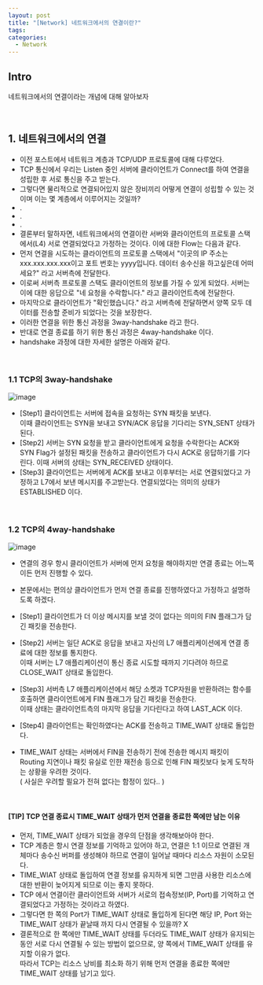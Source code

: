```yaml
---
layout: post
title: "[Network] 네트워크에서의 연결이란?"
tags: 
categories:
  - Network
---
```


## Intro
네트워크에서의 연결이라는 개념에 대해 알아보자

<br>

## 1. 네트워크에서의 연결

 - 이전 포스트에서 네트워크 계층과 TCP/UDP 프로토콜에 대해 다루었다.
 - TCP 통신에서 우리는 Listen 중인 서버에 클라이언트가 Connect를 하여 연결을 성립한 후 서로 통신을 주고 받는다.
 - 그렇다면 물리적으로 연결되어있지 않은 장비끼리 어떻게 연결이 성립할 수 있는 것이며 이는 몇 계층에서 이루어지는 것일까?
 - .
 - .
 - .
 - 결론부터 말하자면, 네트워크에서의 연결이란 서버와 클라이언트의 프로토콜 스택에서(L4) 서로 연결되었다고 가정하는 것이다. 이에 대한 Flow는 다음과 같다.
 - 먼저 연결을 시도하는 클라이언트의 프로토콜 스택에서 "이곳의 IP 주소는 xxx.xxx.xxx.xxx이고 포트 번호는 yyyy입니다. 데이터 송수신을 하고싶은데 어떠세요?" 라고 서버측에 전달한다.
 - 이로써 서버측 프로토콜 스택도 클라이언트의 정보를 가질 수 있게 되었다. 서버는 이에 대한 응답으로 "네 요청을 수락합니다." 라고 클라이언트측에 전달한다.
 - 마지막으로 클라이언트가 "확인했습니다." 라고 서버측에 전달하면서 양쪽 모두 데이터를 전송할 준비가 되었다는 것을 보장한다.
 - 이러한 연결을 위한 통신 과정을 3way-handshake 라고 한다.
 - 반대로 연결 종료를 하기 위한 통신 과정은 4way-handshake 이다.
 - handshake 과정에 대한 자세한 설명은 아래와 같다.

<br>

### 1.1 TCP의 3way-handshake

![image](https://user-images.githubusercontent.com/51254582/184508729-05d69dbd-81da-40f5-8d52-87bfd0032187.png)

 - [Step1] 클라이언트는 서버에 접속을 요청하는 SYN 패킷을 보낸다. <br> 이때 클라이언트는 SYN을 보내고 SYN/ACK 응답을 기다리는 SYN_SENT 상태가 된다.
 - [Step2] 서버는 SYN 요청을 받고 클라이언트에게 요청을 수락한다는 ACK와 SYN Flag가 설정된 패킷을 전송하고 클라이언트가 다시 ACK로 응답하기를 기다린다. 이때 서버의 상태는 SYN_RECEIVED 상태이다.
 - [Step3] 클라이언트는 서버에게 ACK를 보내고 이후부터는 서로 연결되었다고 가정하고 L7에서 보낸 메시지를 주고받는다. 연결되었다는 의미의 상태가 ESTABLISHED 이다.

<br>

### 1.2 TCP의 4way-handshake

![image](https://user-images.githubusercontent.com/51254582/184509033-f1d06574-1744-4554-a535-257741b10ec1.png)

 - 연결의 경우 항시 클라이언트가 서버에 먼저 요청을 해야하지만 연결 종료는 어느쪽이든 먼저 진행할 수 있다.
 - 본문에서는 편의상 클라이언트가 먼저 연결 종료를 진행하였다고 가정하고 설명하도록 하겠다. <br>

 - [Step1] 클라이언트가 더 이상 메시지를 보낼 것이 없다는 의미의 FIN 플래그가 담긴 패킷을 전송한다.
 - [Step2] 서버는 일단 ACK로 응답을 보내고 자신의 L7 애플리케이션에게 연결 종료에 대한 정보를 통지한다. <br> 이때 서버는 L7 애플리케이션이 통신 종료 시도할 때까지 기다려야 하므로 CLOSE_WAIT 상태로 돌입한다.
 - [Step3] 서버측 L7 애플리케이션에서 해당 소켓과 TCP자원을 반환하려는 함수를 호출하면 클라이언트에게 FIN 플래그가 담긴 패킷을 전송한다. <br> 이때 상태는 클라이언트측의 마지막 응답을 기다린다고 하여 LAST_ACK 이다.
 - [Step4] 클라이언트는 확인하였다는 ACK를 전송하고 TIME_WAIT 상태로 돌입한다. <br>

 - TIME_WAIT 상태는 서버에서 FIN을 전송하기 전에 전송한 메시지 패킷이 Routing 지연이나 패킷 유실로 인한 재전송 등으로 인해 FIN 패킷보다 늦게 도착하는 상황을 우려한 것이다. <br> ( 사실은 우려할 필요가 전혀 없다는 함정이 있다.. )

<br>

#### [TIP] TCP 연결 종료시 TIME_WAIT 상태가 먼저 연결을 종료한 쪽에만 남는 이유

 - 먼저, TIME_WAIT 상태가 되었을 경우의 단점을 생각해보아야 한다.
 - TCP 계층은 항시 연결 정보를 기억하고 있어야 하고, 연결은 1:1 이므로 연결된 개체마다 송수신 버퍼를 생성해야 하므로 연결이 일어날 때마다 리소스 자원이 소모된다.
 - TIME_WIAT 상태로 돌입하여 연결 정보를 유지하게 되면 그만큼 사용한 리소스에 대한 반환이 늦어지게 되므로 이는 좋지 못하다.
 - TCP 에서 연결이란 클라이언트와 서버가 서로의 접속정보(IP, Port)를 기억하고 연결되었다고 가정하는 것이라고 하였다.
 - 그렇다면 한 쪽의 Port가 TIME_WAIT 상태로 돌입하게 된다면 해당 IP, Port 와는 TIME_WAIT 상태가 끝날때 까지 다시 연결될 수 있을까? X
 - 결론적으로 한 쪽에만 TIME_WAIT 상태를 두더라도 TIME_WAIT 상태가 유지되는 동안 서로 다시 연결될 수 있는 방법이 없으므로, 양 쪽에서 TIME_WAIT 상태를 유지할 이유가 없다. <br> 따라서 TCP는 리소스 낭비를 최소화 하기 위해 먼저 연결을 종료한 쪽에만 TIME_WAIT 상태를 남기고 있다.
